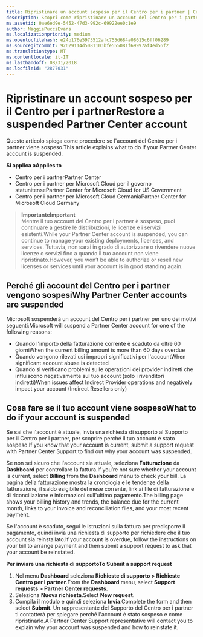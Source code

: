 ```yaml
---
title: Ripristinare un account sospeso per il Centro per i partner | Centro
description: Scopri come ripristinare un account del Centro per i partner sospeso, perché si verifica la sospensione e come puoi usare il tuo account durante la sospensione.
ms.assetid: 0ae6ed9e-5452-47d3-992c-69922ee0c1e9
author: MaggiePucciEvans
ms.localizationpriority: medium
ms.openlocfilehash: e24b176e5973512afc755d684a08615c6ff06289
ms.sourcegitcommit: 92629114d5081103bfe555081f69997af4ed56f2
ms.translationtype: MT
ms.contentlocale: it-IT
ms.lasthandoff: 08/31/2018
ms.locfileid: "2877031"
---
```

# <a name="restore-a-suspended-partner-center-account"></a><span data-ttu-id="41af4-103">Ripristinare un account sospeso per il Centro per i partner</span><span class="sxs-lookup"><span data-stu-id="41af4-103">Restore a suspended Partner Center account</span></span>

<span data-ttu-id="41af4-104">Questo articolo spiega come procedere se l'account del Centro per i partner viene sospeso.</span><span class="sxs-lookup"><span data-stu-id="41af4-104">This article explains what to do if your Partner Center account is suspended.</span></span>

**<span data-ttu-id="41af4-105">Si applica a</span><span class="sxs-lookup"><span data-stu-id="41af4-105">Applies to</span></span>**

-  <span data-ttu-id="41af4-106">Centro per i partner</span><span class="sxs-lookup"><span data-stu-id="41af4-106">Partner Center</span></span>
-  <span data-ttu-id="41af4-107">Centro per i partner per Microsoft Cloud per il governo statunitense</span><span class="sxs-lookup"><span data-stu-id="41af4-107">Partner Center for Microsoft Cloud for US Government</span></span>
-  <span data-ttu-id="41af4-108">Centro per i partner per Microsoft Cloud Germania</span><span class="sxs-lookup"><span data-stu-id="41af4-108">Partner Center for Microsoft Cloud Germany</span></span>

>**<span data-ttu-id="41af4-109">Importante</span><span class="sxs-lookup"><span data-stu-id="41af4-109">Important</span></span>**<br>
<span data-ttu-id="41af4-110">Mentre il tuo account del Centro per i partner è sospeso, puoi continuare a gestire le distribuzioni, le licenze e i servizi esistenti.</span><span class="sxs-lookup"><span data-stu-id="41af4-110">While your Partner Center account is suspended, you can continue to manage your existing deployments, licenses, and services.</span></span> <span data-ttu-id="41af4-111">Tuttavia, non sarai in grado di autorizzare o rivendere nuove licenze o servizi fino a quando il tuo account non viene ripristinato.</span><span class="sxs-lookup"><span data-stu-id="41af4-111">However, you won’t be able to authorize or resell new licenses or services until your account is in good standing again.</span></span>

## <a name="why-partner-center-accounts-are-suspended"></a><span data-ttu-id="41af4-112">Perché gli account del Centro per i partner vengono sospesi</span><span class="sxs-lookup"><span data-stu-id="41af4-112">Why Partner Center accounts are suspended</span></span>

<span data-ttu-id="41af4-113">Microsoft sospenderà un account del Centro per i partner per uno dei motivi seguenti:</span><span class="sxs-lookup"><span data-stu-id="41af4-113">Microsoft will suspend a Partner Center account for one of the following reasons:</span></span>

- <span data-ttu-id="41af4-114">Quando l'importo della fatturazione corrente è scaduto da oltre 60 giorni</span><span class="sxs-lookup"><span data-stu-id="41af4-114">When the current billing amount is more than 60 days overdue</span></span> 
- <span data-ttu-id="41af4-115">Quando vengono rilevati usi impropri significativi per l'account</span><span class="sxs-lookup"><span data-stu-id="41af4-115">When significant account abuse is detected</span></span>
- <span data-ttu-id="41af4-116">Quando si verificano problemi sulle operazioni dei provider indiretti che influiscono negativamente sul tuo account (solo i rivenditori indiretti)</span><span class="sxs-lookup"><span data-stu-id="41af4-116">When issues affect Indirect Provider operations and negatively impact your account (Indirect Resellers only)</span></span>

## <a name="what-to-do-if-your-account-is-suspended"></a><span data-ttu-id="41af4-117">Cosa fare se il tuo account viene sospeso</span><span class="sxs-lookup"><span data-stu-id="41af4-117">What to do if your account is suspended</span></span>

<span data-ttu-id="41af4-118">Se sai che l'account è attuale, invia una richiesta di supporto al Supporto per il Centro per i partner, per scoprire perché il tuo account è stato sospeso.</span><span class="sxs-lookup"><span data-stu-id="41af4-118">If you know that your account is current, submit a support request with Partner Center Support to find out why your account was suspended.</span></span> 

<span data-ttu-id="41af4-119">Se non sei sicuro che l'account sia attuale, seleziona **Fatturazione** da **Dashboard** per controllare la fattura.</span><span class="sxs-lookup"><span data-stu-id="41af4-119">If you’re not sure whether your account is current, select **Billing** from the **Dashboard** menu to check your bill.</span></span> <span data-ttu-id="41af4-120">La pagina della fatturazione mostra la cronologia e le tendenze della fatturazione, il saldo esigibile del mese corrente, link ai file di fatturazione e di riconciliazione e informazioni sull'ultimo pagamento.</span><span class="sxs-lookup"><span data-stu-id="41af4-120">The billing page shows your billing history and trends, the balance due for the current month, links to your invoice and reconciliation files, and your most recent payment.</span></span>

<span data-ttu-id="41af4-121">Se l'account è scaduto, segui le istruzioni sulla fattura per predisporre il pagamento, quindi invia una richiesta di supporto per richiedere che il tuo account sia reinstallato.</span><span class="sxs-lookup"><span data-stu-id="41af4-121">If your account is overdue, follow the instructions on your bill to arrange payment and then submit a support request to ask that your account be reinstated.</span></span> 

**<span data-ttu-id="41af4-122">Per inviare una richiesta di supporto</span><span class="sxs-lookup"><span data-stu-id="41af4-122">To Submit a support request</span></span>**

1.  <span data-ttu-id="41af4-123">Nel menu **Dashboard** seleziona **Richieste di supporto > Richieste Centro per i partner**.</span><span class="sxs-lookup"><span data-stu-id="41af4-123">From the **Dashboard** menu, select **Support requests > Partner Center requests**.</span></span>
2.  <span data-ttu-id="41af4-124">Seleziona **Nuova richiesta**.</span><span class="sxs-lookup"><span data-stu-id="41af4-124">Select **New request**.</span></span> 
3.  <span data-ttu-id="41af4-125">Compila il modulo e quindi seleziona **Invia**.</span><span class="sxs-lookup"><span data-stu-id="41af4-125">Complete the form and then select **Submit**.</span></span> <span data-ttu-id="41af4-126">Un rappresentante del Supporto del Centro per i partner ti contatterà per spiegare perché l'account è stato sospeso e come ripristinarlo.</span><span class="sxs-lookup"><span data-stu-id="41af4-126">A Partner Center Support representative will contact you to explain why your account was suspended and how to reinstate it.</span></span>



